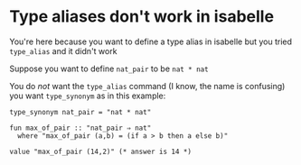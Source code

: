 # Type aliases don't work in isabelle

You're here because you want to define a type alias in isabelle but you tried `type_alias` and it didn't work

Suppose you want to define `nat_pair` to be `nat * nat`

You do _not_ want the `type_alias` command (I know, the name is confusing) you want `type_synonym` as in this example:

    type_synonym nat_pair = "nat * nat"
    
    fun max_of_pair :: "nat_pair ⇒ nat"
      where "max_of_pair (a,b) = (if a > b then a else b)"
    
    value "max_of_pair (14,2)" (* answer is 14 *)
